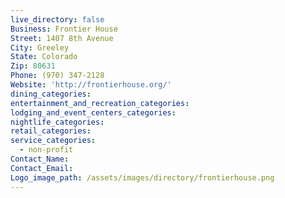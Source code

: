 ```yaml
---
live_directory: false
Business: Frontier House
Street: 1407 8th Avenue
City: Greeley
State: Colorado
Zip: 80631
Phone: (970) 347-2128
Website: 'http://frontierhouse.org/'
dining_categories:
entertainment_and_recreation_categories:
lodging_and_event_centers_categories:
nightlife_categories:
retail_categories:
service_categories:
  - non-profit
Contact_Name:
Contact_Email:
Logo_image_path: /assets/images/directory/frontierhouse.png
---
```



